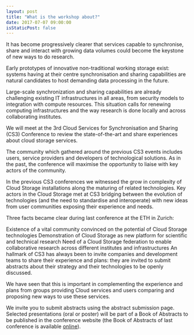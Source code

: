 ```yaml
---
layout: post
title: "What is the workshop about?"
date: 2017-07-07 09:00:00
isStaticPost: false
---
```


It has become progressively clearer that services capable to synchronise, share and interact with growing data volumes could become the keystone of new ways to do research.

Early prototypes of innovative non-traditional working storage exist: systems having at their centre synchronisation and sharing capabilities are natural candidates to host demanding data processing in the future.

Large-scale synchronization and sharing capabilities are already challenging existing  IT infrastructures in all areas, from security models to integration with compute resources. This situation calls for renewing computing infrastructures and the way research is done locally and across collaborating institutes.

We will meet at the 3rd Cloud Services for Synchronisation and Sharing (CS3) Conference to  review the state-of-the-art and share experiences about cloud storage services.

The community which gathered around the previous CS3 events includes users, service providers and developers of technological solutions.  As in the past, the conference will maximise the opportunity to liaise with key actors of the community.

In the previous CS3 conferences we witnessed the grow in complexity of Cloud Storage installations along the maturing of related  technologies.  Key actors in the Cloud Storage met at CS3 bridging between the evolution of technologies (and the need to standardise and interoperate) with new ideas from user communities exposing their experience and needs.

Three facts became clear during last conference at the ETH in Zurich:

Existence of a vital community convinced on the potential of Cloud Storage technologies
Demonstration of Cloud Storage as new platform for scientific and technical research
Need of a Cloud Storage federation to enable collaborative research across different institutes and infrastructures
An hallmark of CS3 has always been to invite companies and development teams to share their experience and plans: they are invited to submit abstracts about their strategy and their technologies to be openly discussed.

We have seen that  this is important in complementing  the experience and plans from groups providing Cloud services and users comparing and proposing new ways to use these services.

We invite you to submit abstracts using the abstract submission page. Selected presentations (oral or poster) will be part of a Book of Abstracts to be published in the conference website (the Book of Abstracts of last conference is available [online](https://cs3.ethz.ch/CS3-ETHZ-BookOfAbstracts.pdf)).